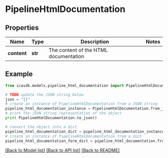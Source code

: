 # PipelineHtmlDocumentation


## Properties
Name | Type | Description | Notes
------------ | ------------- | ------------- | -------------
**content** | **str** | The content of the HTML documentation | 

## Example

```python
from icasdk.models.pipeline_html_documentation import PipelineHtmlDocumentation

# TODO update the JSON string below
json = "{}"
# create an instance of PipelineHtmlDocumentation from a JSON string
pipeline_html_documentation_instance = PipelineHtmlDocumentation.from_json(json)
# print the JSON string representation of the object
print PipelineHtmlDocumentation.to_json()

# convert the object into a dict
pipeline_html_documentation_dict = pipeline_html_documentation_instance.to_dict()
# create an instance of PipelineHtmlDocumentation from a dict
pipeline_html_documentation_form_dict = pipeline_html_documentation.from_dict(pipeline_html_documentation_dict)
```
[[Back to Model list]](../README.md#documentation-for-models) [[Back to API list]](../README.md#documentation-for-api-endpoints) [[Back to README]](../README.md)


